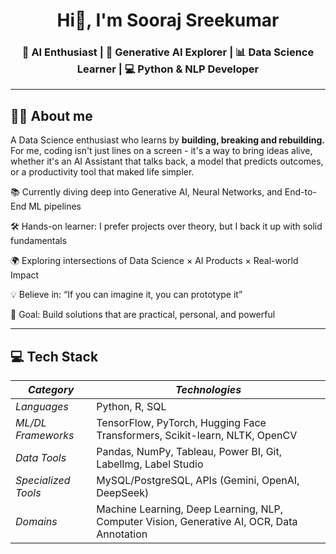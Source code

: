 <h1 align="center">Hi👋, I'm Sooraj Sreekumar</h1>
<h3 align="center">🚀 AI Enthusiast | 🤖 Generative AI Explorer | 📊 Data Science Learner | 💻 Python & NLP Developer</h3>

___

## 🤖💡 About me
A Data Science enthusiast who learns by **building, breaking and rebuilding.**
For me, coding isn't just lines on a screen - it's a way to bring ideas alive, whether it's an AI Assistant that talks back, 
a model that predicts outcomes, or a productivity tool that maked life simpler.

📚 Currently diving deep into Generative AI, Neural Networks, and End-to-End ML pipelines

🛠 Hands-on learner: I prefer projects over theory, but I back it up with solid fundamentals

🌍 Exploring intersections of Data Science × AI Products × Real-world Impact

💡 Believe in: “If you can imagine it, you can prototype it”

🎯 Goal: Build solutions that are practical, personal, and powerful

___

## 💻 Tech Stack


| *Category*         | *Technologies*                                                                 |
|-----------------------|----------------------------------------------------------------------------------|
| *Languages*         | Python, R, SQL                                                                  |
| *ML/DL Frameworks*  | TensorFlow, PyTorch, Hugging Face Transformers, Scikit-learn, NLTK, OpenCV       |
| *Data Tools*        | Pandas, NumPy, Tableau, Power BI, Git, LabelImg, Label Studio                    |
| *Specialized Tools* | MySQL/PostgreSQL, APIs (Gemini, OpenAI, DeepSeek)                       |
| *Domains*           | Machine Learning, Deep Learning, NLP, Computer Vision, Generative AI, OCR, Data Annotation |


